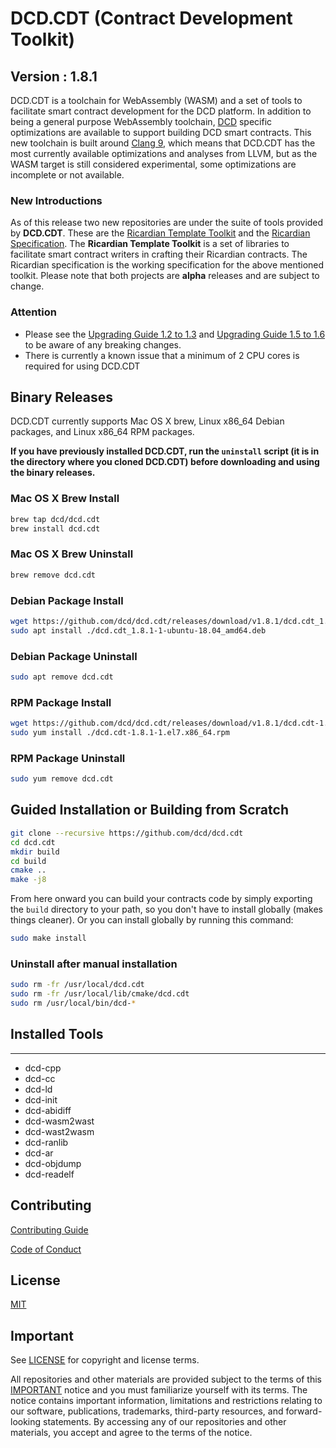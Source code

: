 # DCD.CDT (Contract Development Toolkit)
## Version : 1.8.1

DCD.CDT is a toolchain for WebAssembly (WASM) and a set of tools to facilitate smart contract development for the DCD platform. In addition to being a general purpose WebAssembly toolchain, [DCD](https://github.com/dcd/dcd) specific optimizations are available to support building DCD smart contracts.  This new toolchain is built around [Clang 9](https://github.com/dcd/llvm), which means that DCD.CDT has the most currently available optimizations and analyses from LLVM, but as the WASM target is still considered experimental, some optimizations are incomplete or not available.

### New Introductions
As of this release two new repositories are under the suite of tools provided by **DCD.CDT**.  These are the [Ricardian Template Toolkit](https://github.com/dcd/ricardian-template-toolkit) and the [Ricardian Specification](https://github.com/dcd/ricardian-spec).  The **Ricardian Template Toolkit** is a set of libraries to facilitate smart contract writers in crafting their Ricardian contracts.  The Ricardian specification is the working specification for the above mentioned toolkit.  Please note that both projects are **alpha** releases and are subject to change.

### Attention
- Please see the [Upgrading Guide 1.2 to 1.3](https://dcd.github.io/dcd.cdt/latest/upgrading/1.2-to-1.3) and [Upgrading Guide 1.5 to 1.6](https://dcd.github.io/dcd.cdt/latest/upgrading/1.5-to-1.6) to be aware of any breaking changes.
- There is currently a known issue that a minimum of 2 CPU cores is required for using DCD.CDT

## Binary Releases
DCD.CDT currently supports Mac OS X brew, Linux x86_64 Debian packages, and Linux x86_64 RPM packages.

**If you have previously installed DCD.CDT, run the `uninstall` script (it is in the directory where you cloned DCD.CDT) before downloading and using the binary releases.**

### Mac OS X Brew Install
```sh
brew tap dcd/dcd.cdt
brew install dcd.cdt
```

### Mac OS X Brew Uninstall
```sh
brew remove dcd.cdt
```

### Debian Package Install
```sh
wget https://github.com/dcd/dcd.cdt/releases/download/v1.8.1/dcd.cdt_1.8.1-1-ubuntu-18.04_amd64.deb
sudo apt install ./dcd.cdt_1.8.1-1-ubuntu-18.04_amd64.deb
```

### Debian Package Uninstall
```sh
sudo apt remove dcd.cdt
```

### RPM Package Install
```sh
wget https://github.com/dcd/dcd.cdt/releases/download/v1.8.1/dcd.cdt-1.8.1-1.el7.x86_64.rpm
sudo yum install ./dcd.cdt-1.8.1-1.el7.x86_64.rpm
```

### RPM Package Uninstall
```sh
sudo yum remove dcd.cdt
```

## Guided Installation or Building from Scratch
```sh
git clone --recursive https://github.com/dcd/dcd.cdt
cd dcd.cdt
mkdir build
cd build
cmake ..
make -j8
```

From here onward you can build your contracts code by simply exporting the `build` directory to your path, so you don't have to install globally (makes things cleaner).
Or you can install globally by running this command:

```sh
sudo make install
```

### Uninstall after manual installation

```sh
sudo rm -fr /usr/local/dcd.cdt
sudo rm -fr /usr/local/lib/cmake/dcd.cdt
sudo rm /usr/local/bin/dcd-*
```

## Installed Tools
---
* dcd-cpp
* dcd-cc
* dcd-ld
* dcd-init
* dcd-abidiff
* dcd-wasm2wast
* dcd-wast2wasm
* dcd-ranlib
* dcd-ar
* dcd-objdump
* dcd-readelf

## Contributing

[Contributing Guide](./CONTRIBUTING.md)

[Code of Conduct](./CONTRIBUTING.md#conduct)

## License

[MIT](./LICENSE)

## Important

See [LICENSE](./LICENSE) for copyright and license terms.

All repositories and other materials are provided subject to the terms of this [IMPORTANT](./IMPORTANT.md) notice and you must familiarize yourself with its terms.  The notice contains important information, limitations and restrictions relating to our software, publications, trademarks, third-party resources, and forward-looking statements.  By accessing any of our repositories and other materials, you accept and agree to the terms of the notice.
